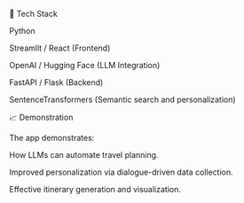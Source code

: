 🧩 Tech Stack

Python

Streamlit / React (Frontend)

OpenAI / Hugging Face (LLM Integration)

FastAPI / Flask (Backend)

SentenceTransformers (Semantic search and personalization)

📈 Demonstration

The app demonstrates:

How LLMs can automate travel planning.

Improved personalization via dialogue-driven data collection.

Effective itinerary generation and visualization.
